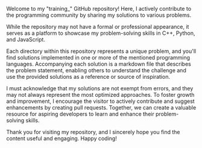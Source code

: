 Welcome to my "training\_" GitHub repository! Here, I actively contribute to the programming community by sharing my solutions to various problems.

While the repository may not have a formal or professional appearance, it serves as a platform to showcase my problem-solving skills in C++, Python, and JavaScript.

Each directory within this repository represents a unique problem, and you'll find solutions implemented in one or more of the mentioned programming languages. Accompanying each solution is a markdown file that describes the problem statement, enabling others to understand the challenge and use the provided solutions as a reference or source of inspiration.

I must acknowledge that my solutions are not exempt from errors, and they may not always represent the most optimized approaches. To foster growth and improvement, I encourage the visitor to actively contribute and suggest enhancements by creating pull requests. Together, we can create a valuable resource for aspiring developers to learn and enhance their problem-solving skills.

Thank you for visiting my repository, and I sincerely hope you find the content useful and engaging. Happy coding!
